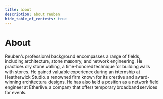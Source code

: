 ```yaml
---
title: about
description: about reuben
hide_table_of_contents: true
---
```


# About

Reuben's professional background encompasses a range of fields, including architecture, stone masonry, and network engineering. He practices dry stone walling, a time-honored technique for building walls with stones. He gained valuable experience during an internship at Heatherwick Studio, a renowned firm known for its creative and award-winning architectural designs. He has also held a position as a network field engineer at Etherlive, a company that offers temporary broadband services for events.